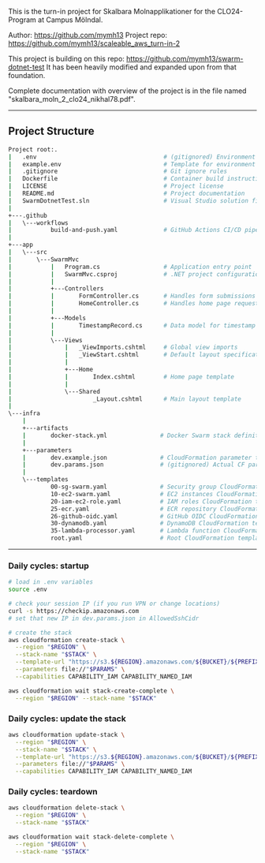This is the turn-in project for Skalbara Molnapplikationer for the CLO24-Program at Campus Mölndal.

Author: https://github.com/mymh13
Project repo: https://github.com/mymh13/scaleable_aws_turn-in-2
  
This project is building on this repo: https://github.com/mymh13/swarm-dotnet-test
It has been heavily modified and expanded upon from that foundation.

Complete documentation with overview of the project is in the file named "skalbara_moln_2_clo24_nikhal78.pdf".

---

## Project Structure

```bash
Project root:.
|   .env                                    # (gitignored) Environment variables
|   example.env                             # Template for environment variables
|   .gitignore                              # Git ignore rules
|   Dockerfile                              # Container build instructions
|   LICENSE                                 # Project license
|   README.md                               # Project documentation
|   SwarmDotnetTest.sln                     # Visual Studio solution file
|   
+---.github
|   \---workflows
|           build-and-push.yaml             # GitHub Actions CI/CD pipeline
|
+---app
|   \---src
|       \---SwarmMvc
|           |   Program.cs                  # Application entry point
|           |   SwarmMvc.csproj             # .NET project configuration
|           |   
|           +---Controllers
|           |       FormController.cs       # Handles form submissions
|           |       HomeController.cs       # Handles home page requests
|           |
|           +---Models
|           |       TimestampRecord.cs      # Data model for timestamp records
|           |
|           \---Views
|               |   _ViewImports.cshtml     # Global view imports
|               |   _ViewStart.cshtml       # Default layout specification
|               |
|               +---Home
|               |       Index.cshtml        # Home page template
|               |
|               \---Shared
|                       _Layout.cshtml      # Main layout template
|
\---infra
    |
    +---artifacts
    |       docker-stack.yml               # Docker Swarm stack definition
    |
    +---parameters
    |       dev.example.json               # CloudFormation parameter template
    |       dev.params.json                # (gitignored) Actual CF parameters
    |
    \---templates
            00-sg-swarm.yaml               # Security group CloudFormation template
            10-ec2-swarm.yaml              # EC2 instances CloudFormation template
            20-iam-ec2-role.yaml           # IAM roles CloudFormation template
            25-ecr.yaml                    # ECR repository CloudFormation template
            26-github-oidc.yaml            # GitHub OIDC CloudFormation template
            30-dynamodb.yaml               # DynamoDB CloudFormation template
            35-lambda-processor.yaml       # Lambda function CloudFormation template
            root.yaml                      # Root CloudFormation template
```

---
  
### Daily cycles: startup
  
```bash
# load in .env variables
source .env

# check your session IP (if you run VPN or change locations)
curl -s https://checkip.amazonaws.com
# set that new IP in dev.params.json in AllowedSshCidr

# create the stack
aws cloudformation create-stack \
  --region "$REGION" \
  --stack-name "$STACK" \
  --template-url "https://s3.${REGION}.amazonaws.com/${BUCKET}/${PREFIX}root.yaml" \
  --parameters file://"$PARAMS" \
  --capabilities CAPABILITY_IAM CAPABILITY_NAMED_IAM

aws cloudformation wait stack-create-complete \
  --region "$REGION" --stack-name "$STACK"
```
  
### Daily cycles: update the stack
  
```bash
aws cloudformation update-stack \
  --region "$REGION" \
  --stack-name "$STACK" \
  --template-url "https://s3.${REGION}.amazonaws.com/${BUCKET}/${PREFIX}root.yaml" \
  --parameters file://"$PARAMS" \
  --capabilities CAPABILITY_IAM CAPABILITY_NAMED_IAM
```
  
### Daily cycles: teardown
  
```bash
aws cloudformation delete-stack \
  --region "$REGION" \
  --stack-name "$STACK"

aws cloudformation wait stack-delete-complete \
  --region "$REGION" \
  --stack-name "$STACK"
```
